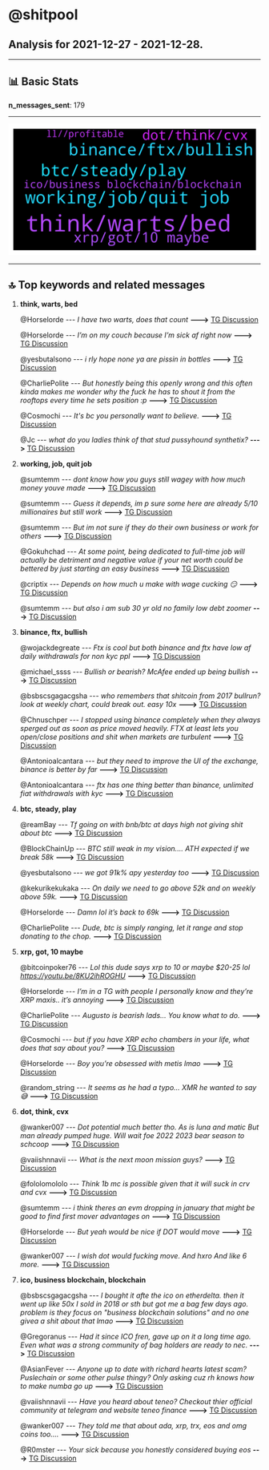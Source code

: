 # **@shitpool**
 ## Analysis for **2021-12-27** - **2021-12-28**.

---

## 📊 **Basic Stats**

**n_messages_sent**: 179

---
![wordcloud](shitpool_1Days_wordcloud.png)

---


## 🔝 **Top keywords and related messages**

1. **think, warts, bed**

    @Horselorde --- *I have two warts, does that count* **--->** [TG Discussion](https://t.me/shitpool/711964)

    @Horselorde --- *I’m on my couch because I’m sick af right now* **--->** [TG Discussion](https://t.me/shitpool/711979)

    @yesbutalsono --- *i rly hope none ya are pissin in bottles* **--->** [TG Discussion](https://t.me/shitpool/712096)

    @CharliePolite --- *But honestly being this openly wrong and this often kinda makes me wonder why the fuck he has to shout it from the rooftops every time he sets position :p* **--->** [TG Discussion](https://t.me/shitpool/712194)

    @Cosmochi --- *It's bc you personally want to believe.* **--->** [TG Discussion](https://t.me/shitpool/712068)

    @Jc --- *what do you ladies think of that stud pussyhound synthetix?* **--->** [TG Discussion](https://t.me/shitpool/712168)

2. **working, job, quit job**

    @sumtemm --- *dont know how you guys still wagey with how much money youve made* **--->** [TG Discussion](https://t.me/shitpool/711938)

    @sumtemm --- *Guess it depends, im p sure some here are already 5/10 millionaires but still work* **--->** [TG Discussion](https://t.me/shitpool/712073)

    @sumtemm --- *But im not sure if they do their own business or work for others* **--->** [TG Discussion](https://t.me/shitpool/712074)

    @Gokuhchad --- *At some point, being dedicated to full-time job will actually be detriment and negative value if your  net worth could be bettered by just starting an easy business* **--->** [TG Discussion](https://t.me/shitpool/712071)

    @criptix --- *Depends on how much u make with wage cucking 😏* **--->** [TG Discussion](https://t.me/shitpool/712062)

    @sumtemm --- *but also i am sub 30 yr old no family low debt zoomer* **--->** [TG Discussion](https://t.me/shitpool/711940)

3. **binance, ftx, bullish**

    @wojackdegreate --- *Ftx is cool but both binance and ftx have low af daily withdrawals for non kyc ppl* **--->** [TG Discussion](https://t.me/shitpool/712136)

    @michael_ssss --- *Bullish or bearish? McAfee ended up being bullish* **--->** [TG Discussion](https://t.me/shitpool/712293)

    @bsbscsgagacgsha --- *who remembers that shitcoin from 2017 bullrun? look at weekly chart, could break out. easy 10x* **--->** [TG Discussion](https://t.me/shitpool/711818)

    @Chnuschper --- *I stopped using binance completely when they always sperged out as soon as price moved heavily. FTX at least lets you open/close positions and shit when markets are turbulent* **--->** [TG Discussion](https://t.me/shitpool/712125)

    @Antonioalcantara --- *but they need to improve the UI of the exchange, binance is better by far* **--->** [TG Discussion](https://t.me/shitpool/712124)

    @Antonioalcantara --- *ftx has one thing better than binance, unlimited fiat withdrawals with kyc* **--->** [TG Discussion](https://t.me/shitpool/712121)

4. **btc, steady, play**

    @reamBay --- *Tf going on with bnb/btc at days high not giving shit about btc* **--->** [TG Discussion](https://t.me/shitpool/712111)

    @BlockChainUp --- *BTC still weak in my vision.... ATH expected if we break 58k* **--->** [TG Discussion](https://t.me/shitpool/712006)

    @yesbutalsono --- *we got 91k% apy yesterday too* **--->** [TG Discussion](https://t.me/shitpool/711810)

    @kekurikekukaka --- *On daily we need to go above 52k and on weekly above 59k.* **--->** [TG Discussion](https://t.me/shitpool/712007)

    @Horselorde --- *Damn lol it’s back to 69k* **--->** [TG Discussion](https://t.me/shitpool/711813)

    @CharliePolite --- *Dude, btc is simply ranging, let it range and stop donating to the chop.* **--->** [TG Discussion](https://t.me/shitpool/712200)

5. **xrp, got, 10 maybe**

    @bitcoinpoker76 --- *Lol this dude says xrp to 10 or maybe $20-25 lol  https://youtu.be/8KU2ihROGHU* **--->** [TG Discussion](https://t.me/shitpool/712065)

    @Horselorde --- *I’m in a TG with people I personally know and they’re XRP maxis.. it’s annoying* **--->** [TG Discussion](https://t.me/shitpool/712066)

    @CharliePolite --- *Augusto is bearish lads… You know what to do.* **--->** [TG Discussion](https://t.me/shitpool/712184)

    @Cosmochi --- *but if you have XRP echo chambers in your life, what does that say about you?* **--->** [TG Discussion](https://t.me/shitpool/712070)

    @Horselorde --- *Boy you’re obsessed with metis lmao* **--->** [TG Discussion](https://t.me/shitpool/711897)

    @random_string --- *It seems as he had a typo... XMR he wanted to say 😅* **--->** [TG Discussion](https://t.me/shitpool/712059)

6. **dot, think, cvx**

    @wanker007 --- *Dot potential much better tho. As is luna and matic But man already pumped huge. Will wait foe 2022 2023 bear season to schcoop* **--->** [TG Discussion](https://t.me/shitpool/711914)

    @vaiishnnavii --- *What is the next moon mission guys?* **--->** [TG Discussion](https://t.me/shitpool/712233)

    @fololomololo --- *Think 1b mc is possible given that it will suck in crv and cvx* **--->** [TG Discussion](https://t.me/shitpool/712225)

    @sumtemm --- *i think theres an evm dropping in january that might be good to find first mover advantages on* **--->** [TG Discussion](https://t.me/shitpool/711916)

    @Horselorde --- *But yeah would be nice if DOT would move* **--->** [TG Discussion](https://t.me/shitpool/711909)

    @wanker007 --- *I wish dot would fucking move.  And hxro  And like 6 more.* **--->** [TG Discussion](https://t.me/shitpool/711903)

7. **ico, business blockchain, blockchain**

    @bsbscsgagacgsha --- *I bought it afte the ico on etherdelta. then it went up like 50x I sold in 2018 or sth but got me a bag few days ago. problem is they focus on "business blockchain solutions" and no one givea a shit about that lmao* **--->** [TG Discussion](https://t.me/shitpool/711825)

    @Gregoranus --- *Had it since ICO fren, gave up on it a long time ago. Even what was a strong community of bag holders are ready to nec.* **--->** [TG Discussion](https://t.me/shitpool/711823)

    @AsianFever --- *Anyone up to date with richard hearts latest scam? Puslechain or some other pulse thingy? Only asking cuz rh knows how to make numba go up* **--->** [TG Discussion](https://t.me/shitpool/712275)

    @vaiishnnavii --- *Have you heard about teneo? Checkout thier official community at telegram and website teneo finance* **--->** [TG Discussion](https://t.me/shitpool/712250)

    @wanker007 --- *They told me that about ada, xrp, trx, eos and omg coins too....* **--->** [TG Discussion](https://t.me/shitpool/711910)

    @R0mster --- *Your sick because you honestly considered buying eos* **--->** [TG Discussion](https://t.me/shitpool/711984)

